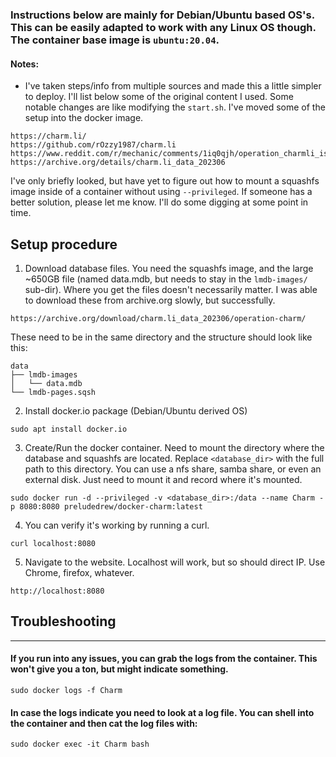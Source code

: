 ### Instructions below are mainly for Debian/Ubuntu based OS's. This can be easily adapted to work with any Linux OS though. The container base image is `ubuntu:20.04`.

#### Notes:

* I've taken steps/info from multiple sources and made this a little simpler to deploy. I'll list below some of the original content I used. Some notable changes are like modifying the `start.sh`. I've moved some of the setup into the docker image.

```
https://charm.li/
https://github.com/rOzzy1987/charm.li
https://www.reddit.com/r/mechanic/comments/1iq0qjh/operation_charmli_is_down_but_not_lost/
https://archive.org/details/charm.li_data_202306
```

I've only briefly looked, but have yet to figure out how to mount a squashfs image inside of a container without using `--privileged`. If someone has a better solution, please let me know. I'll do some digging at some point in time.


## Setup procedure

1) Download database files. You need the squashfs image, and the large ~650GB file (named data.mdb, but needs to stay in the `lmdb-images/` sub-dir). Where you get the files doesn't necessarily matter. I was able to download these from archive.org slowly, but successfully.
```
https://archive.org/download/charm.li_data_202306/operation-charm/
```
  These need to be in the same directory and the structure should look like this:
  ```
  data
  ├── lmdb-images
  │   └── data.mdb
  └── lmdb-pages.sqsh
  ```
  
2) Install docker.io package (Debian/Ubuntu derived OS)

```sudo apt install docker.io```
   
3) Create/Run the docker container. Need to mount the directory where the database and squashfs are located. Replace `<database_dir>` with the full path to this directory. You can use a nfs share, samba share, or even an external disk. Just need to mount it and record where it's mounted.
```
sudo docker run -d --privileged -v <database_dir>:/data --name Charm -p 8080:8080 preludedrew/docker-charm:latest
```

4) You can verify it's working by running a curl.
```
curl localhost:8080
```

5) Navigate to the website. Localhost will work, but so should direct IP. Use Chrome, firefox, whatever.
```
http://localhost:8080
```

## Troubleshooting
---

#### If you run into any issues, you can grab the logs from the container. This won't give you a ton, but might indicate something.
```
sudo docker logs -f Charm
```
#### In case the logs indicate you need to look at a log file. You can shell into the container and then cat the log files with:
```
sudo docker exec -it Charm bash
```
